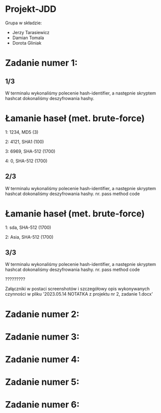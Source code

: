 # Projekt-JDD

Grupa w składzie:
- Jerzy Tarasiewicz
- Damian Tomala
- Dorota Gliniak

# Zadanie numer 1:

## 1/3  
W terminalu wykonaliśmy polecenie hash-identifier, a następnie skryptem hashcat dokonaliśmy deszyfrowania hashy.

# Łamanie haseł (met. brute-force)
1: 1234, MD5 (3)

2: 4121, SHA1 (100)

3: 6969, SHA-512 (1700)

4: 0, SHA-512 (1700)

## 2/3 
W terminalu wykonaliśmy polecenie hash-identifier, a następnie skryptem hashcat dokonaliśmy deszyfrowania hashy.
nr. pass method code

# Łamanie haseł (met. brute-force)
1: sda, SHA-512 (1700)

2: Asia, SHA-512 (1700)

## 3/3 
W terminalu wykonaliśmy polecenie hash-identifier, a następnie skryptem hashcat dokonaliśmy deszyfrowania hashy.
nr. pass method code

?????????

Załączniki w postaci screenshotów i szczegółowy opis wykonywanych czynności w pliku '2023.05.14 NOTATKA z projektu nr 2, zadanie 1.docx'
# Zadanie numer 2:




# Zadanie numer 3:


# Zadanie numer 4:

# Zadanie numer 5:

# Zadanie numer 6:
